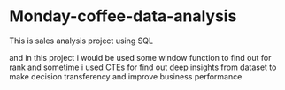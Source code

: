# Monday-coffee-data-analysis

This is sales analysis project using SQL

and in this project i would be used some window function to find out for rank 
and sometime i used CTEs for find out deep insights from dataset to make decision transferency and improve business performance

